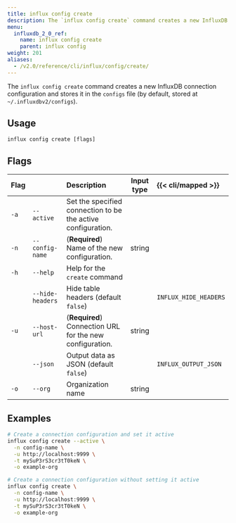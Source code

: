 ```yaml
---
title: influx config create
description: The `influx config create` command creates a new InfluxDB connection configuration.
menu:
  influxdb_2_0_ref:
    name: influx config create
    parent: influx config
weight: 201
aliases:
  - /v2.0/reference/cli/influx/config/create/
---
```


The `influx config create` command creates a new InfluxDB connection configuration
and stores it in the `configs` file (by default, stored at `~/.influxdbv2/configs`).

## Usage
```
influx config create [flags]
```

## Flags
| Flag |                  | Description                                                  | Input type  | {{< cli/mapped >}}    |
|:---- |:---              |:-----------                                                  |:----------: |:------------------    |
| `-a` | `--active`       | Set the specified connection to be the active configuration. |             |                       |
| `-n` | `--config-name`  | (**Required**) Name of the new configuration.                | string      |                       |
| `-h` | `--help`         | Help for the `create` command                                |             |                       |
|      | `--hide-headers` | Hide table headers (default `false`)                         |             | `INFLUX_HIDE_HEADERS` |
| `-u` | `--host-url`     | (**Required**) Connection URL for the new configuration.     | string      |                       |
|      | `--json`         | Output data as JSON (default `false`)                        |             | `INFLUX_OUTPUT_JSON`  |
| `-o` | `--org`          | Organization name                                            | string      |                       |

## Examples
```sh
# Create a connection configuration and set it active
influx config create --active \
  -n config-name \
  -u http://localhost:9999 \
  -t mySuP3rS3cr3tT0keN \
  -o example-org

# Create a connection configuration without setting it active
influx config create \
  -n config-name \
  -u http://localhost:9999 \
  -t mySuP3rS3cr3tT0keN \
  -o example-org
```
